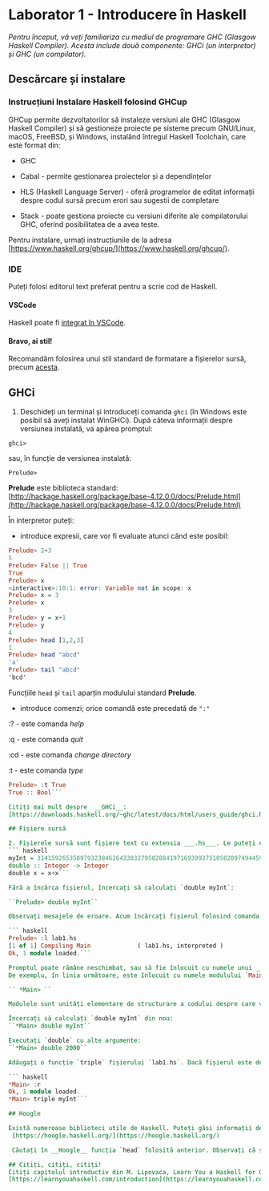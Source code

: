# Laborator 1 - Introducere în Haskell

*Pentru început, vă veți familiariza cu  mediul de programare GHC (Glasgow Haskell Compiler). Acesta include două componente: GHCi (un interpretor) și GHC (un compilator).*

## Descărcare și instalare

### Instrucțiuni Instalare Haskell folosind GHCup

GHCup permite dezvoltatorilor să instaleze versiuni ale GHC (Glasgow Haskell Compiler) și să gestioneze proiecte pe sisteme precum GNU/Linux, macOS, FreeBSD, și Windows, instalând întregul Haskell Toolchain, care este format din:

- GHC

- Cabal -  permite gestionarea proiectelor și a dependințelor

- HLS (Haskell Language Server) - oferă programelor de editat informații despre codul sursă precum erori sau sugestii de completare

- Stack - poate gestiona proiecte cu versiuni diferite ale compilatorului GHC, oferind posibilitatea de a avea teste.

Pentru instalare, urmați instrucțiunile de la adresa [https://www.haskell.org/ghcup/](https://www.haskell.org/ghcup/).

### IDE
Puteți folosi editorul text preferat pentru a scrie cod de Haskell. 

#### VSCode 
Haskell poate fi [integrat în VSCode](https://www.haskell.org/ghcup/install/#vscode-integration). 

#### Bravo, ai stil!
 Recomandăm folosirea unui stil standard de formatare a fișierelor sursă, precum [acesta](https://github.com/tibbe/haskell-style-guide/blob/master/haskell-style.md).

## GHCi

1. Deschideți un terminal și introduceți comanda `ghci` (în Windows este posibil să aveți instalat WinGHCi). După câteva informații despre versiunea instalată, va apărea promptul:

`ghci>`

sau, în funcție de versiunea instalată:

`Prelude>`

__Prelude__ este biblioteca standard: [http://hackage.haskell.org/package/base-4.12.0.0/docs/Prelude.html](http://hackage.haskell.org/package/base-4.12.0.0/docs/Prelude.html)

În interpretor puteți:

- introduce expresii, care vor fi evaluate atunci când este posibil:
``` haskell
Prelude> 2+3
5
Prelude> False || True
True
Prelude> x
<interactive>:10:1: error: Variable not in scope: x
Prelude> x = 3
Prelude> x
3
Prelude> y = x+1
Prelude> y
4
Prelude> head [1,2,3]
1
Prelude> head "abcd"
'a'
Prelude> tail "abcd"
'bcd'
```

Funcțiile `head` și `tail`  aparțin modulului standard __Prelude__.

- introduce comenzi; orice comandă este precedată de `":"`

:?  - este comanda *help*

:q  - este comanda *quit*

:cd - este comanda *change directory*

:t - este comanda *type*
``` haskell
Prelude> :t True
True :: Bool```

Citiți mai mult despre  __GHCi__:
[https://downloads.haskell.org/~ghc/latest/docs/html/users_guide/ghci.html](https://downloads.haskell.org/~ghc/latest/docs/html/users_guide/ghci.html)

## Fișiere sursă

2. Fișierele sursă sunt fișiere text cu extensia ___.hs___. Le puteți edita cu un editor la alegerea voastră. Deschideți fișierul `lab1.hs` care conține următoarele linii de cod:
``` haskell
myInt = 31415926535897932384626433832795028841971693993751058209749445923
double :: Integer -> Integer
double x = x+x```

Fără a încărca fișierul, încercați să calculați `double myInt`:

``Prelude> double myInt``

Observați mesajele de eroare. Acum încărcați fișierul folosind comanda ___load___ (`:l`).

``` haskell
Prelude> :l lab1.hs
[1 of 1] Compiling Main             ( lab1.hs, interpreted )
Ok, 1 module loaded.```

Promptul poate rămâne neschimbat, sau să fie înlocuit cu numele unui ___modul___. 
De exemplu, în linia următoare, este înlocuit cu numele modulului `Main`, definit automat de `ghci` pentru fișierul tocmai încărcat. 

`` *Main> ``

Modulele sunt unități elementare de structurare a codului despre care vom învăța în cursurile viitoare. Puteți reveni în __Prelude__  folosind `:m - Main`.

Încercați să calculați `double myInt` din nou:
``*Main> double myInt``

Executați `double` cu alte argumente:
``*Main> double 2000``

Adăugați o funcție `triple` fișierului `lab1.hs`. Dacă fișierul este deja încărcat, puteți să îl reîncărcați folosind comanda ___reload___ (`:r`). Testați funcția `triple` pentru inputul `myInt`.

``` haskell
*Main> :r
Ok, 1 module loaded.
*Main> triple myInt```

## Hoogle

Există numeroase biblioteci utile de Haskell. Puteți găsi informații despre ele în __Hoogle__: 
 [https://hoogle.haskell.org/](https://hoogle.haskell.org/)

 Căutați în __Hoogle__ funcția `head` folosită anterior. Observați că se găsește în mai multe biblioteci, printre care `Prelude` și `Data.List`.

## Citiți, citiți, citiți!
Citiți capitolul introductiv din M. Lipovaca, Learn You a Haskell for Great Good! 
[https://learnyouahaskell.com/introduction](https://learnyouahaskell.com/introduction)
